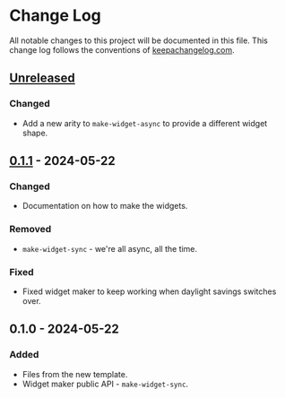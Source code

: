 # Change Log
All notable changes to this project will be documented in this file. This change log follows the conventions of [keepachangelog.com](http://keepachangelog.com/).

## [Unreleased]
### Changed
- Add a new arity to `make-widget-async` to provide a different widget shape.

## [0.1.1] - 2024-05-22
### Changed
- Documentation on how to make the widgets.

### Removed
- `make-widget-sync` - we're all async, all the time.

### Fixed
- Fixed widget maker to keep working when daylight savings switches over.

## 0.1.0 - 2024-05-22
### Added
- Files from the new template.
- Widget maker public API - `make-widget-sync`.

[Unreleased]: https://github.com/lagenorhynque/grokkingfp-in-clojure/compare/0.1.1...HEAD
[0.1.1]: https://github.com/lagenorhynque/grokkingfp-in-clojure/compare/0.1.0...0.1.1

